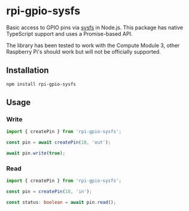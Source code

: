 # rpi-gpio-sysfs

Basic access to GPIO pins via [sysfs](https://elinux.org/RPi_GPIO_Code_Samples#sysfs.2C_part_of_the_raspbian_operating_system) in Node.js. This package has native TypeScript support and uses a Promise-based API.

The library has been tested to work with the Compute Module 3, other Raspberry Pi's should work but will not be officially supported.

## Installation

```
npm install rpi-gpio-sysfs
```

## Usage

### Write

```typescript
import { createPin } from 'rpi-gpio-sysfs';

const pin = await createPin(18, 'out');

await pin.write(true);
```

### Read

```typescript
import { createPin } from 'rpi-gpio-sysfs';

const pin = createPin(18, 'in');

const status: boolean = await pin.read();
```
